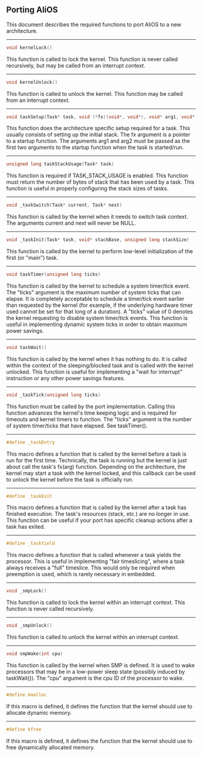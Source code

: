 ## Porting AliOS

This document describes the required functions to port AliOS to a new
architecture.

---
```c
void kernelLock()
```
This function is called to lock the kernel. This function is never called
recursively, but may be called from an interrupt context.

---
```c
void kernelUnlock()
```
This function is called to unlock the kernel.  This function may be called
from an interrupt context.

---
```c
void taskSetup(Task* task, void (*fx)(void*, void*), void* arg1, void* arg2)
```
This function does the architecture specific setup required for a task.  This
usually consists of setting up the initial stack.  The fx argument is a
pointer to a startup function.  The arguments arg1 and arg2 must be passed as
the first two arguments to the startup function when the task is started/run.

---
```c
unsigned long taskStackUsage(Task* task)
```
This function is required if TASK_STACK_USAGE is enabled.  This function must
return the number of bytes of stack that has been used by a task.  This
function is useful in properly configuring the stack sizes of tasks.

---
```c
void _taskSwitch(Task* current, Task* next)
```
This function is called by the kernel when it needs to switch task context.
The arguments current and next will never be NULL.

---
```c
void _taskInit(Task* task, void* stackBase, unsigned long stackSize)
```
This function is called by the kernel to perform low-level initialization of
the first (or "main") task.

---
```c
void taskTimer(unsigned long ticks)
```
This function is called by the kernel to schedule a system timer/tick event.
The "ticks" argument is the maximum number of system ticks that can elapse.
It is completely acceptable to schedule a timer/tick event earlier than
requested by the kernel (for example, if the underlying hardware timer used
cannot be set for that long of a duration).  A "ticks" value of 0 denotes the
kernel requesting to disable system timer/tick events.  This function is
useful in implementing dynamic system ticks in order to obtain maximum power
savings.

---
```c
void taskWait()
```
This function is called by the kernel when it has nothing to do.  It is called
within the context of the sleeping/blocked task and is called with the kernel
unlocked.  This function is useful for implementing a "wait for interrupt"
instruction or any other power savings features.

---
```c
void _taskTick(unsigned long ticks)
```
This function must be called by the port implementation.  Calling this
function advances the kernel's time keeping logic and is required for
timeouts and kernel timers to function.  The "ticks" argument is the number
of system timer/ticks that have elapsed.  See taskTimer().

---
```c
#define _taskEntry
```
This macro defines a function that is called by the kernel before a task is
run for the first time.  Technically, the task is running but the kernel is
just about call the task's fx(arg) function.  Depending on the architecture,
the kernel may start a task with the kernel locked, and this callback can be
used to unlock the kernel before the task is officially run.

---
```c
#define _taskExit
```
This macro defines a function that is called by the kernel after a task has
finished execution.  The task's resources (stack, etc.) are no longer in use.
This function can be useful if your port has specific cleanup actions after a
task has exited.

---
```c
#define _taskYield
```
This macro defines a function that is called whenever a task yields the
processor.  This is useful in implementing "fair timeslicing", where a task
always receives a "full" timeslice.  This would only be required when
preemption is used, which is rarely necessary in embedded.

---
```c
void _smpLock()
```
This function is called to lock the kernel within an interrupt context.  This
function is never called recursively.

---
```c
void _smpUnlock()
```
This function is called to unlock the kernel within an interrupt context.

---
```c
void smpWake(int cpu)
```
This function is called by the kernel when SMP is defined.  It is used to wake
processors that may be in a low-power sleep state (possibly induced by
taskWait()).  The "cpu" argument is the cpu ID of the processor to wake.

---
```c
#define kmalloc
```
If this macro is defined, it defines the function that the kernel should use
to allocate dynamic memory.

---
```c
#define kfree
```
If this macro is defined, it defines the function that the kernel should use
to free dynamically allocated memory.
